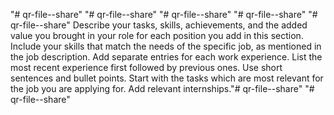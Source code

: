 "# qr-file--share" 
"# qr-file--share" 
"# qr-file--share" 
"# qr-file--share" 
"# qr-file--share" 
Describe your tasks, skills, achievements, and the added value you brought in your role for each position you add in this section.
Include your skills that match the needs of the specific job, as mentioned in the job description.
Add separate entries for each work experience. List the most recent experience first followed by previous ones.
Use short sentences and bullet points.
Start with the tasks which are most relevant for the job you are applying for.
Add relevant internships."# qr-file--share" 
"# qr-file--share" 
